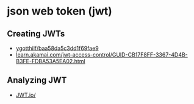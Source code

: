 # json web token (jwt)

## Creating JWTs

* [ygotthilf/baa58da5c3dd1f69fae9](https://gist.github.com/ygotthilf/baa58da5c3dd1f69fae9)
* [learn.akamai.com/jwt-access-control/GUID-CB17F8FF-3367-4D4B-B3FE-FDBA53A5EA02.html](https://learn.akamai.com/en-us/webhelp/iot/jwt-access-control/GUID-CB17F8FF-3367-4D4B-B3FE-FDBA53A5EA02.html)

## Analyzing JWT

* [JWT.io/](https://jwt.io/)
